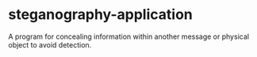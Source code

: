 # steganography-application
A program for concealing information within another message or physical object to avoid detection.
